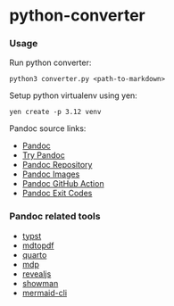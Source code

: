 # python-converter

### Usage

Run python converter:
```shell
python3 converter.py <path-to-markdown>
```

Setup python virtualenv using yen:
```shell
yen create -p 3.12 venv
```

Pandoc source links:

- [Pandoc](https://pandoc.org/)
- [Try Pandoc](https://pandoc.org/try/)
- [Pandoc Repository](https://github.com/jgm/pandoc)
- [Pandoc Images](https://github.com/pandoc/dockerfiles)
- [Pandoc GitHub Action](https://github.com/pandoc/pandoc-action-example)
- [Pandoc Exit Codes](https://pandoc.org/MANUAL.html#exit-codes)

### Pandoc related tools

- [typst](https://github.com/typst/typst)
- [mdtopdf](https://github.com/mandolyte/mdtopdf)
- [quarto](https://github.com/quarto-dev/quarto)
- [mdp](https://github.com/visit1985/mdp)
- [revealjs](https://github.com/hakimel/reveal.js)
- [showman](https://github.com/ntjess/showman)
- [mermaid-cli](https://github.com/mermaid-js/mermaid-cli)

